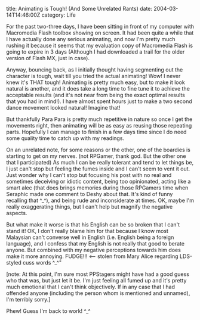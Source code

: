 title: Animating is Tough! (And Some Unrelated Rants)
date: 2004-03-14T14:46:00Z
category: Life

For the past two-three days, I have been sitting in front of my computer with Macromedia Flash toolbox showing on screen. It had been quite a while that I have actually done any serious animating, and now I'm pretty much rushing it because it seems that my evaluation copy of Macromedia Flash is going to expire in 3 days (Although I had downloaded a trail for the older version of Flash MX, just in case).

Anyway, bouncing back, as I initially thought having segmenting out the character is tough, wait till you tried the actual animating! Wow! I never knew it's THAT tough! Animating is pretty much easy, but to make it look natural is another, and it does take a long time to fine tune it to achieve the acceptable results (and it's not near from being the exact optimal results that you had in mind!). I have almost spent hours just to make a two second dance movement looked natural! Imagine that!

But thankfully Para Para is pretty much repetitive in nature so once I get the movements right, then animating will be as easy as reusing those repeating parts. Hopefully I can manage to finish in a few days time since I do need some quality time to catch up with my readings.

On an unrelated note, for some reasons or the other, one of the boardies is starting to get on my nerves. (not RPGamer, thank god. But the other one that I participated) As much I can be really tolerant and tend to let things be, I just can't stop but feeling the fumes inside and I can't seem to vent it out. Just wonder why I can't stop but focusing his post with no real and sometimes deceiving or idiotic content, being too opinionated, acting like a smart alec (that does brings memories during those RPGamers time when Seraphic made one comment to Deshy about that. It's kind of funny recalling that ^\_^), and being rude and inconsiderate at times. OK, maybe I'm really exaggerating things, but I can't help but magnify the negative aspects.

But what make it worse is that his English can be so broken that I can't stand it! OK, I don't really blame him for that because I know most Malaysian can't converse well in English (i.e. English being a foreign language), and I confess that my English is not really that good to berate anyone. But combined with my negative perceptions towards him does make it more annoying. FUDGE!!! <-- stolen from Mary Alice regarding LDS-styled cuss words ^\_^"

[note: At this point, I'm sure most PPStagers might have had a good guess who that was, but just let it be. I'm just feeling all fumed up and it's pretty much emotional that I can't think objectively. If in any case that I had offended anyone (including the person whom is mentioned and unnamed), I'm terribly sorry.]

Phew! Guess I'm back to work! ^\_^

